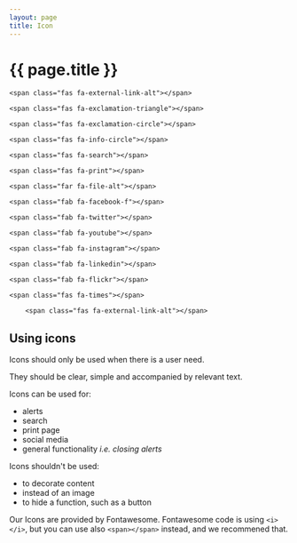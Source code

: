 ```yaml
---
layout: page
title: Icon
---
```


# {{ page.title }}

<span class="fas fa-external-link-alt"></span>

	<span class="fas fa-external-link-alt"></span>

<span class="fas fa-exclamation-triangle"></span>

	<span class="fas fa-exclamation-triangle"></span>

<span class="fas fa-exclamation-circle"></span>
	
	<span class="fas fa-exclamation-circle"></span>

<span class="fas fa-info-circle"></span>

	<span class="fas fa-info-circle"></span>

<span class="fas fa-search"></span>

	<span class="fas fa-search"></span>

<span class="fas fa-print"></span>

	<span class="fas fa-print"></span>

<span class="far fa-file-alt"></span>

	<span class="far fa-file-alt"></span>

<span class="fab fa-facebook-f"></span>

	<span class="fab fa-facebook-f"></span>

<span class="fab fa-twitter"></span>

	<span class="fab fa-twitter"></span>

<span class="fab fa-youtube"></span>

	<span class="fab fa-youtube"></span>

<span class="fab fa-instagram"></span>

	<span class="fab fa-instagram"></span>

<span class="fab fa-linkedin"></span>

	<span class="fab fa-linkedin"></span>

<span class="fab fa-flickr"></span>

	<span class="fab fa-flickr"></span>

<span class="fas fa-times"></span>

	<span class="fas fa-times"></span>

<span class="fas fa-external-link-alt"></span>

		<span class="fas fa-external-link-alt"></span>

## Using icons

Icons should only be used when there is a user need.

They should be clear, simple and accompanied by relevant text.

Icons can be used for:
<ul>
  <li>alerts</li>
  <li>search</li>
  <li>print page</li>
  <li>social media</li>
  <li>general functionality <em>i.e. closing alerts</em></li>
</ul>

Icons shouldn't be used:
<ul>
  <li>to decorate content</li>
  <li>instead of an image</li>
  <li>to hide a function, such as a button</li>
</ul>

Our Icons are provided by Fontawesome. Fontawesome code is using `<i></i>`, but you can use also `<span></span>` instead, and we recommened that.


